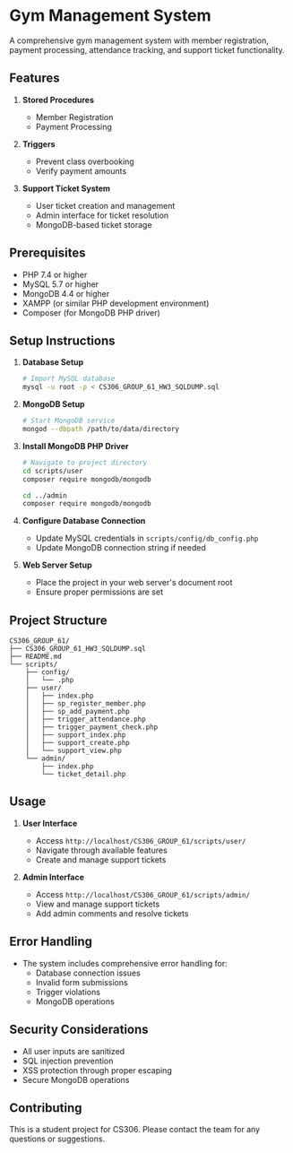 # Gym Management System

A comprehensive gym management system with member registration, payment processing, attendance tracking, and support ticket functionality.

## Features

1. **Stored Procedures**
   - Member Registration
   - Payment Processing

2. **Triggers**
   - Prevent class overbooking
   - Verify payment amounts

3. **Support Ticket System**
   - User ticket creation and management
   - Admin interface for ticket resolution
   - MongoDB-based ticket storage

## Prerequisites

- PHP 7.4 or higher
- MySQL 5.7 or higher
- MongoDB 4.4 or higher
- XAMPP (or similar PHP development environment)
- Composer (for MongoDB PHP driver)

## Setup Instructions

1. **Database Setup**
   ```bash
   # Import MySQL database
   mysql -u root -p < CS306_GROUP_61_HW3_SQLDUMP.sql
   ```

2. **MongoDB Setup**
   ```bash
   # Start MongoDB service
   mongod --dbpath /path/to/data/directory
   ```

3. **Install MongoDB PHP Driver**
   ```bash
   # Navigate to project directory
   cd scripts/user
   composer require mongodb/mongodb

   cd ../admin
   composer require mongodb/mongodb
   ```

4. **Configure Database Connection**
   - Update MySQL credentials in `scripts/config/db_config.php`
   - Update MongoDB connection string if needed

5. **Web Server Setup**
   - Place the project in your web server's document root
   - Ensure proper permissions are set

## Project Structure

```
CS306_GROUP_61/
├── CS306_GROUP_61_HW3_SQLDUMP.sql
├── README.md
└── scripts/
    ├── config/
    │   └── .php
    ├── user/
    │   ├── index.php
    │   ├── sp_register_member.php
    │   ├── sp_add_payment.php
    │   ├── trigger_attendance.php
    │   ├── trigger_payment_check.php
    │   ├── support_index.php
    │   ├── support_create.php
    │   └── support_view.php
    └── admin/
        ├── index.php
        └── ticket_detail.php
```

## Usage

1. **User Interface**
   - Access `http://localhost/CS306_GROUP_61/scripts/user/`
   - Navigate through available features
   - Create and manage support tickets

2. **Admin Interface**
   - Access `http://localhost/CS306_GROUP_61/scripts/admin/`
   - View and manage support tickets
   - Add admin comments and resolve tickets

## Error Handling

- The system includes comprehensive error handling for:
  - Database connection issues
  - Invalid form submissions
  - Trigger violations
  - MongoDB operations

## Security Considerations

- All user inputs are sanitized
- SQL injection prevention
- XSS protection through proper escaping
- Secure MongoDB operations

## Contributing

This is a student project for CS306. Please contact the team for any questions or suggestions. 